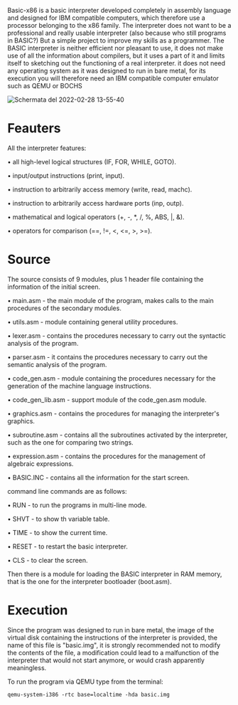 Basic-x86 is a basic interpreter developed completely in assembly language and designed for IBM compatible computers,
which therefore use a processor belonging to the x86 family.
The interpreter does not want to be a professional and really usable interpreter (also because who still programs in BASIC?) But a simple project to improve my skills as a programmer.
The BASIC interpreter is neither efficient nor pleasant to use, it does not make use of all the information about compilers, but it uses a part of it and limits itself to sketching out 
the functioning of a real interpreter.
it does not need any operating system as it was designed to run in bare metal, for its execution you will therefore need an IBM compatible computer emulator such as QEMU or BOCHS

![Schermata del 2022-02-28 13-55-40](https://user-images.githubusercontent.com/74959879/155987072-e2b84be2-a4b5-41a4-b819-d3c1be605b5d.png)

# Feauters

All the interpreter features:

   • all high-level logical structures (IF, FOR, WHILE, GOTO).
  
   • input/output instructions (print, input).
  
   • instruction to arbitrarily access memory (write, read, machc).
  
   • instruction to arbitrarily access hardware ports (inp, outp).
  
   • mathematical and logical operators (+, -, *, /, %, ABS, |, &).
   
   • operators for comparison (==, !=, <, <=, >, >=).
  
# Source

The source consists of 9 modules, plus 1 header file containing the information of the initial screen.

• main.asm - the main module of the program, makes calls to the main procedures of the secondary modules.
   
• utils.asm - module containing general utility procedures.

• lexer.asm - contains the procedures necessary to carry out the syntactic analysis of the program.

• parser.asm - it contains the procedures necessary to carry out the semantic analysis of the program.

• code_gen.asm - module containing the procedures necessary for the generation of the machine language instructions.

• code_gen_lib.asm - support module of the code_gen.asm module.

• graphics.asm - contains the procedures for managing the interpreter's graphics.

• subroutine.asm - contains all the subroutines activated by the interpreter, such as the one for comparing two strings.

• expression.asm - contains the procedures for the management of algebraic expressions.

• BASIC.INC - contains all the information for the start screen.

command line commands are as follows:
	
• RUN - to run the programs in multi-line mode.
	
• SHVT - to show th variable table.
	
• TIME - to show the current time.
	
• RESET - to restart the basic interpreter.
	
• CLS - to clear the screen.


Then there is a module for loading the BASIC interpreter in RAM memory, that is the one for the interpreter bootloader
(boot.asm).

# Execution

Since the program was designed to run in bare metal, the image of the virtual disk containing the instructions of the interpreter is provided, the name of this file is "basic.img", it is strongly recommended not to modify the contents of the file, a modification could lead to a malfunction of the interpreter that would not start anymore, or would crash apparently meaningless.

To run the program via QEMU type from the terminal:

	qemu-system-i386 -rtc base=localtime -hda basic.img
	




  

